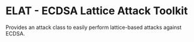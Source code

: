 # ELAT - ECDSA Lattice Attack Toolkit

Provides an attack class to easily perform lattice-based attacks against ECDSA.
